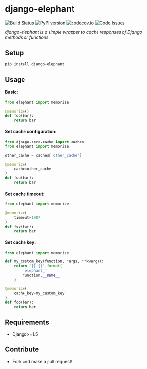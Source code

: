 # django-elephant

[![Build Status](https://travis-ci.org/jairhenrique/django-elephant.svg)](https://travis-ci.org/jairhenrique/django-elephant)
[![PyPI version](https://badge.fury.io/py/django-elephant.svg)](https://badge.fury.io/py/django-elephant)
[![codecov.io](https://codecov.io/github/jairhenrique/django-elephant/coverage.svg?branch=master)](https://codecov.io/github/jairhenrique/django-elephant?branch=master)
[![Code Issues](https://www.quantifiedcode.com/api/v1/project/03084631935244baa8335617d6502d11/badge.svg)](https://www.quantifiedcode.com/app/project/03084631935244baa8335617d6502d11)


*django-elephant is a simple wrapper to cache responses of Django methods or functions*


## Setup

```bash
pip install django-elephant
```

## Usage

#### Basic:

```python
from elephant import memorize

@memorize()
def foo(bar):
    return bar
```


#### Set cache configuration:

```python
from django.core.cache import caches
from elephant import memorize

other_cache = caches['other_cache']

@memorize(
    cache=other_cache
)
def foo(bar):
    return bar
```


#### Set cache timeout:

```python
from elephant import memorize

@memorize(
    timeout=1987
)
def foo(bar):
    return bar
```

#### Set cache key:

```python
from elephant import memorize

def my_custom_key(function, *args, **kwargs):
    return '{}.{}'.format(
        'elephant_'
        function.__name__
    )

@memorize(
    cache_key=my_custom_key
)
def foo(bar):
    return bar
```

## Requirements
- Django>=1.5


## Contribute
- Fork and make a pull request!

